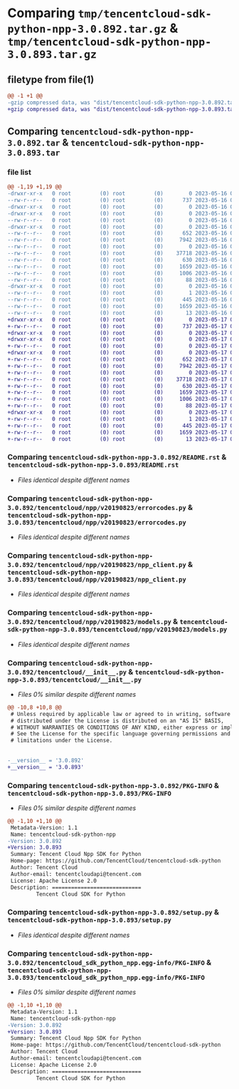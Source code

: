 # Comparing `tmp/tencentcloud-sdk-python-npp-3.0.892.tar.gz` & `tmp/tencentcloud-sdk-python-npp-3.0.893.tar.gz`

## filetype from file(1)

```diff
@@ -1 +1 @@
-gzip compressed data, was "dist/tencentcloud-sdk-python-npp-3.0.892.tar", last modified: Tue May 16 00:42:00 2023, max compression
+gzip compressed data, was "dist/tencentcloud-sdk-python-npp-3.0.893.tar", last modified: Wed May 17 03:36:46 2023, max compression
```

## Comparing `tencentcloud-sdk-python-npp-3.0.892.tar` & `tencentcloud-sdk-python-npp-3.0.893.tar`

### file list

```diff
@@ -1,19 +1,19 @@
-drwxr-xr-x   0 root         (0) root         (0)        0 2023-05-16 00:42:00.000000 tencentcloud-sdk-python-npp-3.0.892/
--rw-r--r--   0 root         (0) root         (0)      737 2023-05-16 00:42:00.000000 tencentcloud-sdk-python-npp-3.0.892/README.rst
-drwxr-xr-x   0 root         (0) root         (0)        0 2023-05-16 00:42:00.000000 tencentcloud-sdk-python-npp-3.0.892/tencentcloud/
-drwxr-xr-x   0 root         (0) root         (0)        0 2023-05-16 00:42:00.000000 tencentcloud-sdk-python-npp-3.0.892/tencentcloud/npp/
--rw-r--r--   0 root         (0) root         (0)        0 2023-05-16 00:42:00.000000 tencentcloud-sdk-python-npp-3.0.892/tencentcloud/npp/__init__.py
-drwxr-xr-x   0 root         (0) root         (0)        0 2023-05-16 00:42:00.000000 tencentcloud-sdk-python-npp-3.0.892/tencentcloud/npp/v20190823/
--rw-r--r--   0 root         (0) root         (0)      652 2023-05-16 00:42:00.000000 tencentcloud-sdk-python-npp-3.0.892/tencentcloud/npp/v20190823/errorcodes.py
--rw-r--r--   0 root         (0) root         (0)     7942 2023-05-16 00:42:00.000000 tencentcloud-sdk-python-npp-3.0.892/tencentcloud/npp/v20190823/npp_client.py
--rw-r--r--   0 root         (0) root         (0)        0 2023-05-16 00:42:00.000000 tencentcloud-sdk-python-npp-3.0.892/tencentcloud/npp/v20190823/__init__.py
--rw-r--r--   0 root         (0) root         (0)    37718 2023-05-16 00:42:00.000000 tencentcloud-sdk-python-npp-3.0.892/tencentcloud/npp/v20190823/models.py
--rw-r--r--   0 root         (0) root         (0)      630 2023-05-16 00:42:00.000000 tencentcloud-sdk-python-npp-3.0.892/tencentcloud/__init__.py
--rw-r--r--   0 root         (0) root         (0)     1659 2023-05-16 00:42:00.000000 tencentcloud-sdk-python-npp-3.0.892/PKG-INFO
--rw-r--r--   0 root         (0) root         (0)     1006 2023-05-16 00:42:00.000000 tencentcloud-sdk-python-npp-3.0.892/setup.py
--rw-r--r--   0 root         (0) root         (0)       88 2023-05-16 00:42:00.000000 tencentcloud-sdk-python-npp-3.0.892/setup.cfg
-drwxr-xr-x   0 root         (0) root         (0)        0 2023-05-16 00:42:00.000000 tencentcloud-sdk-python-npp-3.0.892/tencentcloud_sdk_python_npp.egg-info/
--rw-r--r--   0 root         (0) root         (0)        1 2023-05-16 00:42:00.000000 tencentcloud-sdk-python-npp-3.0.892/tencentcloud_sdk_python_npp.egg-info/dependency_links.txt
--rw-r--r--   0 root         (0) root         (0)      445 2023-05-16 00:42:00.000000 tencentcloud-sdk-python-npp-3.0.892/tencentcloud_sdk_python_npp.egg-info/SOURCES.txt
--rw-r--r--   0 root         (0) root         (0)     1659 2023-05-16 00:42:00.000000 tencentcloud-sdk-python-npp-3.0.892/tencentcloud_sdk_python_npp.egg-info/PKG-INFO
--rw-r--r--   0 root         (0) root         (0)       13 2023-05-16 00:42:00.000000 tencentcloud-sdk-python-npp-3.0.892/tencentcloud_sdk_python_npp.egg-info/top_level.txt
+drwxr-xr-x   0 root         (0) root         (0)        0 2023-05-17 03:36:46.000000 tencentcloud-sdk-python-npp-3.0.893/
+-rw-r--r--   0 root         (0) root         (0)      737 2023-05-17 03:36:45.000000 tencentcloud-sdk-python-npp-3.0.893/README.rst
+drwxr-xr-x   0 root         (0) root         (0)        0 2023-05-17 03:36:46.000000 tencentcloud-sdk-python-npp-3.0.893/tencentcloud/
+drwxr-xr-x   0 root         (0) root         (0)        0 2023-05-17 03:36:46.000000 tencentcloud-sdk-python-npp-3.0.893/tencentcloud/npp/
+-rw-r--r--   0 root         (0) root         (0)        0 2023-05-17 03:36:45.000000 tencentcloud-sdk-python-npp-3.0.893/tencentcloud/npp/__init__.py
+drwxr-xr-x   0 root         (0) root         (0)        0 2023-05-17 03:36:46.000000 tencentcloud-sdk-python-npp-3.0.893/tencentcloud/npp/v20190823/
+-rw-r--r--   0 root         (0) root         (0)      652 2023-05-17 03:36:45.000000 tencentcloud-sdk-python-npp-3.0.893/tencentcloud/npp/v20190823/errorcodes.py
+-rw-r--r--   0 root         (0) root         (0)     7942 2023-05-17 03:36:45.000000 tencentcloud-sdk-python-npp-3.0.893/tencentcloud/npp/v20190823/npp_client.py
+-rw-r--r--   0 root         (0) root         (0)        0 2023-05-17 03:36:45.000000 tencentcloud-sdk-python-npp-3.0.893/tencentcloud/npp/v20190823/__init__.py
+-rw-r--r--   0 root         (0) root         (0)    37718 2023-05-17 03:36:45.000000 tencentcloud-sdk-python-npp-3.0.893/tencentcloud/npp/v20190823/models.py
+-rw-r--r--   0 root         (0) root         (0)      630 2023-05-17 03:36:45.000000 tencentcloud-sdk-python-npp-3.0.893/tencentcloud/__init__.py
+-rw-r--r--   0 root         (0) root         (0)     1659 2023-05-17 03:36:46.000000 tencentcloud-sdk-python-npp-3.0.893/PKG-INFO
+-rw-r--r--   0 root         (0) root         (0)     1006 2023-05-17 03:36:45.000000 tencentcloud-sdk-python-npp-3.0.893/setup.py
+-rw-r--r--   0 root         (0) root         (0)       88 2023-05-17 03:36:46.000000 tencentcloud-sdk-python-npp-3.0.893/setup.cfg
+drwxr-xr-x   0 root         (0) root         (0)        0 2023-05-17 03:36:46.000000 tencentcloud-sdk-python-npp-3.0.893/tencentcloud_sdk_python_npp.egg-info/
+-rw-r--r--   0 root         (0) root         (0)        1 2023-05-17 03:36:46.000000 tencentcloud-sdk-python-npp-3.0.893/tencentcloud_sdk_python_npp.egg-info/dependency_links.txt
+-rw-r--r--   0 root         (0) root         (0)      445 2023-05-17 03:36:46.000000 tencentcloud-sdk-python-npp-3.0.893/tencentcloud_sdk_python_npp.egg-info/SOURCES.txt
+-rw-r--r--   0 root         (0) root         (0)     1659 2023-05-17 03:36:46.000000 tencentcloud-sdk-python-npp-3.0.893/tencentcloud_sdk_python_npp.egg-info/PKG-INFO
+-rw-r--r--   0 root         (0) root         (0)       13 2023-05-17 03:36:46.000000 tencentcloud-sdk-python-npp-3.0.893/tencentcloud_sdk_python_npp.egg-info/top_level.txt
```

### Comparing `tencentcloud-sdk-python-npp-3.0.892/README.rst` & `tencentcloud-sdk-python-npp-3.0.893/README.rst`

 * *Files identical despite different names*

### Comparing `tencentcloud-sdk-python-npp-3.0.892/tencentcloud/npp/v20190823/errorcodes.py` & `tencentcloud-sdk-python-npp-3.0.893/tencentcloud/npp/v20190823/errorcodes.py`

 * *Files identical despite different names*

### Comparing `tencentcloud-sdk-python-npp-3.0.892/tencentcloud/npp/v20190823/npp_client.py` & `tencentcloud-sdk-python-npp-3.0.893/tencentcloud/npp/v20190823/npp_client.py`

 * *Files identical despite different names*

### Comparing `tencentcloud-sdk-python-npp-3.0.892/tencentcloud/npp/v20190823/models.py` & `tencentcloud-sdk-python-npp-3.0.893/tencentcloud/npp/v20190823/models.py`

 * *Files identical despite different names*

### Comparing `tencentcloud-sdk-python-npp-3.0.892/tencentcloud/__init__.py` & `tencentcloud-sdk-python-npp-3.0.893/tencentcloud/__init__.py`

 * *Files 0% similar despite different names*

```diff
@@ -10,8 +10,8 @@
 # Unless required by applicable law or agreed to in writing, software
 # distributed under the License is distributed on an "AS IS" BASIS,
 # WITHOUT WARRANTIES OR CONDITIONS OF ANY KIND, either express or implied.
 # See the License for the specific language governing permissions and
 # limitations under the License.
 
 
-__version__ = '3.0.892'
+__version__ = '3.0.893'
```

### Comparing `tencentcloud-sdk-python-npp-3.0.892/PKG-INFO` & `tencentcloud-sdk-python-npp-3.0.893/PKG-INFO`

 * *Files 0% similar despite different names*

```diff
@@ -1,10 +1,10 @@
 Metadata-Version: 1.1
 Name: tencentcloud-sdk-python-npp
-Version: 3.0.892
+Version: 3.0.893
 Summary: Tencent Cloud Npp SDK for Python
 Home-page: https://github.com/TencentCloud/tencentcloud-sdk-python
 Author: Tencent Cloud
 Author-email: tencentcloudapi@tencent.com
 License: Apache License 2.0
 Description: ============================
         Tencent Cloud SDK for Python
```

### Comparing `tencentcloud-sdk-python-npp-3.0.892/setup.py` & `tencentcloud-sdk-python-npp-3.0.893/setup.py`

 * *Files identical despite different names*

### Comparing `tencentcloud-sdk-python-npp-3.0.892/tencentcloud_sdk_python_npp.egg-info/PKG-INFO` & `tencentcloud-sdk-python-npp-3.0.893/tencentcloud_sdk_python_npp.egg-info/PKG-INFO`

 * *Files 0% similar despite different names*

```diff
@@ -1,10 +1,10 @@
 Metadata-Version: 1.1
 Name: tencentcloud-sdk-python-npp
-Version: 3.0.892
+Version: 3.0.893
 Summary: Tencent Cloud Npp SDK for Python
 Home-page: https://github.com/TencentCloud/tencentcloud-sdk-python
 Author: Tencent Cloud
 Author-email: tencentcloudapi@tencent.com
 License: Apache License 2.0
 Description: ============================
         Tencent Cloud SDK for Python
```

